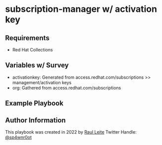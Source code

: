 subscription-manager w/ activation key
=========


Requirements
------------
- Red Hat Collections

Variables w/ Survey
--------------

- activationkey: Generated from access.redhat.com/subscriptions >> management/activation keys
- org: Gathered from access.redhat.com/subscriptions

Example Playbook
----------------


Author Information
------------------
This playbook was created in 2022 by [Raul Leite](https://github.com/sp4wnr0ot "Github")
Twitter Handle: [@sp4wnr0ot](https://twitter.com/sp4wnr0ot "Twitter")
